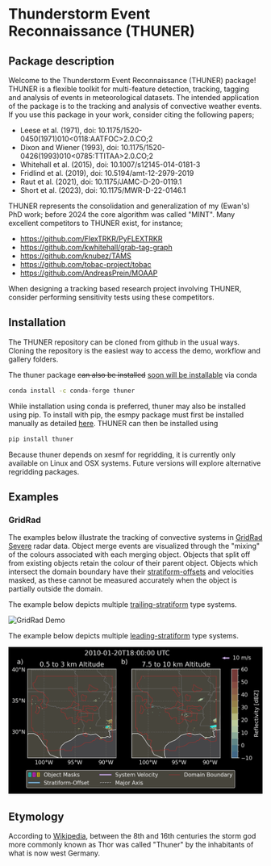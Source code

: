 # Thunderstorm Event Reconnaissance (THUNER)

## Package description
Welcome to the Thunderstorm Event Reconnaissance (THUNER) package! 
THUNER is a flexible toolkit for multi-feature detection, tracking, tagging
and analysis of events in meteorological datasets. The intended application of 
the package is to the tracking and analysis of convective weather events. 
If you use this package in your work, consider citing the following papers;

- Leese et al. (1971), doi: 10.1175/1520-0450(1971)010<0118:AATFOC>2.0.CO;2
- Dixon and Wiener (1993), doi: 10.1175/1520-0426(1993)010<0785:TTITAA>2.0.CO;2
- Whitehall et al. (2015), doi: 10.1007/s12145-014-0181-3
- Fridlind et al. (2019), doi: 10.5194/amt-12-2979-2019
- Raut et al. (2021), doi: 10.1175/JAMC-D-20-0119.1
- Short et al. (2023), doi: 10.1175/MWR-D-22-0146.1

THUNER represents the consolidation and generalization of my (Ewan's) PhD work; 
before 2024 the core algorithm was called "MINT". Many excellent competitors to THUNER 
exist, for instance;

- https://github.com/FlexTRKR/PyFLEXTRKR
- https://github.com/kwhitehall/grab-tag-graph
- https://github.com/knubez/TAMS
- https://github.com/tobac-project/tobac
- https://github.com/AndreasPrein/MOAAP

When designing a tracking based research project involving THUNER, consider performing 
sensitivity tests using these competitors.

## Installation
The THUNER repository can be cloned from github in the usual ways. Cloning the 
repository is the easiest way to access the demo, workflow and gallery folders. 

The thuner package ~~can also be installed~~ [soon will be installable](https://github.com/conda-forge/staged-recipes/pull/28762) via conda
```sh
conda install -c conda-forge thuner
```
While installation using conda is preferred, thuner may also be installed using pip.
To install with pip, the esmpy package must first be installed manually as 
detailed [here](https://xesmf.readthedocs.io/en/latest/installation.html#notes-about-esmpy).
THUNER can then be installed using 
```sh
pip install thuner
```
Because thuner depends on xesmf for regridding, it is currently only available on Linux 
and OSX systems. Future versions will explore alternative regridding packages. 

## Examples

### GridRad
The examples below illustrate the tracking of convective systems in 
[GridRad Severe](https://gridrad.org/) radar data. Object merge events are visualized
through the "mixing" of the colours associated with each merging object. Objects that 
split off from existing objects retain the colour of their parent object. Objects which 
intersect the domain boundary have their [stratiform-offsets](https://doi.org/10.1175/MWR-D-22-0146.1) and velocities masked, as these cannot be measured accurately when the object is partially 
outside the domain. 

The example below depicts multiple [trailing-stratiform](https://doi.org/10.1175/1520-0493(2001)129<3413:OMOMMC>2.0.CO;2) type systems.

![GridRad Demo](./gallery/mcs_gridrad_20100804.gif)



The example below depicts multiple [leading-stratiform](https://doi.org/10.1175/1520-0493(2001)129<3413:OMOMMC>2.0.CO;2) type systems.

![GridRad Demo](./gallery/mcs_gridrad_20100120.gif)

## Etymology
According to [Wikipedia](https://en.wikipedia.org/wiki/Thor), between 
the 8th and 16th centuries the storm god more commonly known as Thor 
was called "Thuner" by the inhabitants of what is now west Germany.

